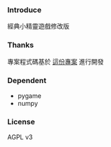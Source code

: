 ### Introduce
經典小精靈遊戲修改版  

### Thanks
專案程式碼基於 [這份專案](https://pacmancode.com/the-end) 進行開發  

### Dependent
- pygame
- numpy

### License
AGPL v3
